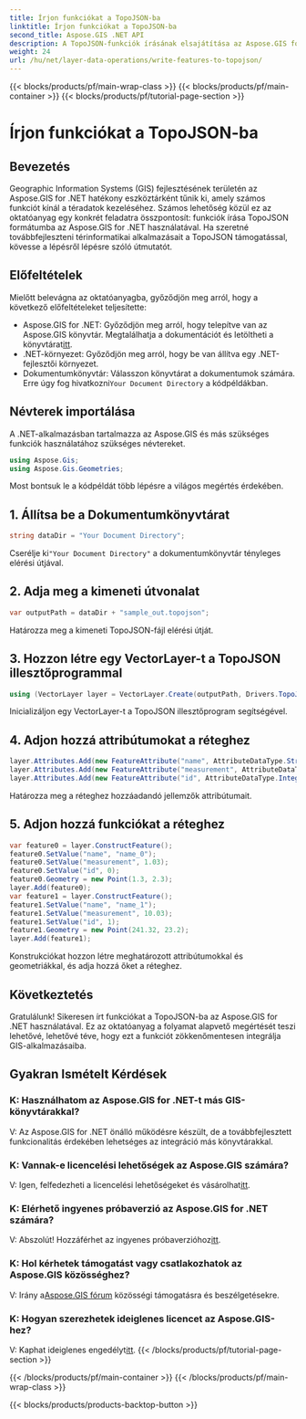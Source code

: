 ```yaml
---
title: Írjon funkciókat a TopoJSON-ba
linktitle: Írjon funkciókat a TopoJSON-ba
second_title: Aspose.GIS .NET API
description: A TopoJSON-funkciók írásának elsajátítása az Aspose.GIS for .NET segítségével. Kövesse lépésről lépésre bemutató oktatóanyagunkat. Emelje fel GIS-alkalmazásait.
weight: 24
url: /hu/net/layer-data-operations/write-features-to-topojson/
---
```


{{< blocks/products/pf/main-wrap-class >}}
{{< blocks/products/pf/main-container >}}
{{< blocks/products/pf/tutorial-page-section >}}

# Írjon funkciókat a TopoJSON-ba

## Bevezetés
Geographic Information Systems (GIS) fejlesztésének területén az Aspose.GIS for .NET hatékony eszköztárként tűnik ki, amely számos funkciót kínál a téradatok kezeléséhez. Számos lehetőség közül ez az oktatóanyag egy konkrét feladatra összpontosít: funkciók írása TopoJSON formátumba az Aspose.GIS for .NET használatával. Ha szeretné továbbfejleszteni térinformatikai alkalmazásait a TopoJSON támogatással, kövesse a lépésről lépésre szóló útmutatót.
## Előfeltételek
Mielőtt belevágna az oktatóanyagba, győződjön meg arról, hogy a következő előfeltételeket teljesítette:
-  Aspose.GIS for .NET: Győződjön meg arról, hogy telepítve van az Aspose.GIS könyvtár. Megtalálhatja a dokumentációt és letöltheti a könyvtárat[itt](https://reference.aspose.com/gis/net/).
- .NET-környezet: Győződjön meg arról, hogy be van állítva egy .NET-fejlesztői környezet.
-  Dokumentumkönyvtár: Válasszon könyvtárat a dokumentumok számára. Erre úgy fog hivatkozni`Your Document Directory` a kódpéldákban.
## Névterek importálása
A .NET-alkalmazásban tartalmazza az Aspose.GIS és más szükséges funkciók használatához szükséges névtereket.
```csharp
using Aspose.Gis;
using Aspose.Gis.Geometries;
```
Most bontsuk le a kódpéldát több lépésre a világos megértés érdekében.
## 1. Állítsa be a Dokumentumkönyvtárat
```csharp
string dataDir = "Your Document Directory";
```
 Cserélje ki`"Your Document Directory"` a dokumentumkönyvtár tényleges elérési útjával.
## 2. Adja meg a kimeneti útvonalat
```csharp
var outputPath = dataDir + "sample_out.topojson";
```
Határozza meg a kimeneti TopoJSON-fájl elérési útját.
## 3. Hozzon létre egy VectorLayer-t a TopoJSON illesztőprogrammal
```csharp
using (VectorLayer layer = VectorLayer.Create(outputPath, Drivers.TopoJson))
```
Inicializáljon egy VectorLayer-t a TopoJSON illesztőprogram segítségével.
## 4. Adjon hozzá attribútumokat a réteghez
```csharp
layer.Attributes.Add(new FeatureAttribute("name", AttributeDataType.String));
layer.Attributes.Add(new FeatureAttribute("measurement", AttributeDataType.Double));
layer.Attributes.Add(new FeatureAttribute("id", AttributeDataType.Integer));
```
Határozza meg a réteghez hozzáadandó jellemzők attribútumait.
## 5. Adjon hozzá funkciókat a réteghez
```csharp
var feature0 = layer.ConstructFeature();
feature0.SetValue("name", "name_0");
feature0.SetValue("measurement", 1.03);
feature0.SetValue("id", 0);
feature0.Geometry = new Point(1.3, 2.3);
layer.Add(feature0);
var feature1 = layer.ConstructFeature();
feature1.SetValue("name", "name_1");
feature1.SetValue("measurement", 10.03);
feature1.SetValue("id", 1);
feature1.Geometry = new Point(241.32, 23.2);
layer.Add(feature1);
```
Konstrukciókat hozzon létre meghatározott attribútumokkal és geometriákkal, és adja hozzá őket a réteghez.
## Következtetés
Gratulálunk! Sikeresen írt funkciókat a TopoJSON-ba az Aspose.GIS for .NET használatával. Ez az oktatóanyag a folyamat alapvető megértését teszi lehetővé, lehetővé téve, hogy ezt a funkciót zökkenőmentesen integrálja GIS-alkalmazásaiba.
## Gyakran Ismételt Kérdések
### K: Használhatom az Aspose.GIS for .NET-t más GIS-könyvtárakkal?
V: Az Aspose.GIS for .NET önálló működésre készült, de a továbbfejlesztett funkcionalitás érdekében lehetséges az integráció más könyvtárakkal.
### K: Vannak-e licencelési lehetőségek az Aspose.GIS számára?
 V: Igen, felfedezheti a licencelési lehetőségeket és vásárolhat[itt](https://purchase.aspose.com/buy).
### K: Elérhető ingyenes próbaverzió az Aspose.GIS for .NET számára?
 V: Abszolút! Hozzáférhet az ingyenes próbaverzióhoz[itt](https://releases.aspose.com/).
### K: Hol kérhetek támogatást vagy csatlakozhatok az Aspose.GIS közösséghez?
 V: Irány a[Aspose.GIS fórum](https://forum.aspose.com/c/gis/33) közösségi támogatásra és beszélgetésekre.
### K: Hogyan szerezhetek ideiglenes licencet az Aspose.GIS-hez?
 V: Kaphat ideiglenes engedélyt[itt](https://purchase.aspose.com/temporary-license/).
{{< /blocks/products/pf/tutorial-page-section >}}

{{< /blocks/products/pf/main-container >}}
{{< /blocks/products/pf/main-wrap-class >}}

{{< blocks/products/products-backtop-button >}}
